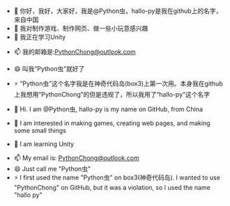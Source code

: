 - 👋 你好，我好，大家好，我是@Python虫，hallo-py是我在github上的名字，来自中国
- 👀 我对制作游戏、制作网页、做一些小玩意感兴趣
- 🌱 我正在学习Unity
<!--- - 💞️ I’m looking to collaborate on ... --->
- 📫 我的邮箱是:PythonChong@outlook.com
- 😄 叫我“Python虫”就好了
- ⚡ “Python虫”这个名字我是在神奇代码岛(box3)上第一次用。本身我在github上我想用“PythonChong”的但是违规了，所以我用了“hallo-py”这个名字


-  👋  Hi. I am @Python虫, hallo-py is my name on GitHub, from China
-  👀  I am interested in making games, creating web pages, and making some small things
-  🌱  I am learning Unity
<!--- -  💞 ️ I’m looking to collaborate on ... --->
-  📫  My email is: PythonChong@outlook.com
-  😄  Just call me "Python虫"
-  ⚡  I first used the name "Python虫" on box3(神奇代码岛). I wanted to use "PythonChong" on GitHub, but it was a violation, so I used the name "hallo py"

<!---
hallo-py/hallo-py is a ✨ special ✨ repository because its `README.md` (this file) appears on your GitHub profile.
You can click the Preview link to take a look at your changes.
--->

